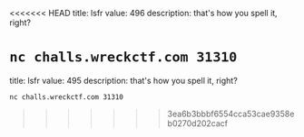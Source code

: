 <<<<<<< HEAD
title: lsfr
value: 496
description: that's how you spell it, right?

`nc challs.wreckctf.com 31310`
=======
title: lsfr
value: 495
description: that's how you spell it, right?

`nc challs.wreckctf.com 31310`
>>>>>>> 3ea6b3bbbf6554cca53cae9358eb0270d202cacf
